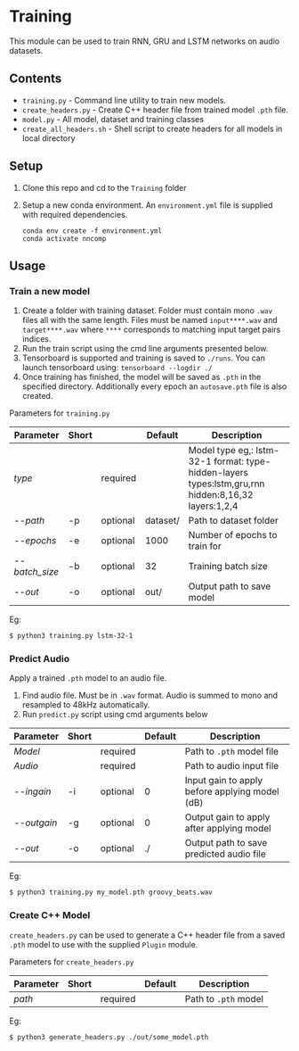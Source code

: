 # Training
This module can be used to train RNN, GRU and LSTM networks on audio datasets.

## Contents
* `training.py` - Command line utility to train new models.
* `create_headers.py` - Create C++ header file from trained model `.pth` file.
* `model.py` - All model, dataset and training classes
* `create_all_headers.sh` - Shell script to create headers for all models in local directory

## Setup
1. Clone this repo and cd to the `Training` folder
2. Setup a new conda environment. An `environment.yml` file is supplied with required dependencies.

   ```
   conda env create -f environment.yml
   conda activate nncomp
   
   ```

## Usage
### Train a new model
1. Create a folder with training dataset. Folder must contain mono `.wav` files all with the same length. Files must be named `input****.wav` and `target****.wav` where `****` corresponds to matching input target pairs indices.
2. Run the train script using the cmd line arguments presented below.
3. Tensorboard is supported and training is saved to `./runs`. You can launch tensorboard using: `tensorboard --logdir ./`
4. Once training has finished, the model will be saved as `.pth` in the specified directory. Additionally every epoch an `autosave.pth` file is also created.

Parameters for `training.py`

| Parameter                  | Short |          | Default                   | Description |
| ----------------           | ----- | -------- | ------------------------- | ----------- |
| _type_                     |       | required |                           | Model type eg,: lstm-32-1 format: type-hidden-layers types:lstm,gru,rnn hidden:8,16,32 layers:1,2,4|
| _--path_                   |    -p | optional | dataset/                  | Path to dataset folder |
| _--epochs_                 | -e    | optional | 1000                      | Number of epochs to train for |
| _--batch_size_             | -b    | optional | 32                        | Training batch size |
| _--out_                    | -o    | optional | out/                      | Output path to save model |

Eg:
```bash
$ python3 training.py lstm-32-1
```

### Predict Audio
Apply a trained `.pth` model to an audio file.
1. Find audio file. Must be in `.wav` format. Audio is summed to mono and resampled to 48kHz automatically.
2. Run `predict.py` script using cmd arguments below

| Parameter                  | Short |          | Default                   | Description |
| ----------------           | ----- | -------- | ------------------------- | ----------- |
| _Model_                    |       | required |                           | Path to `.pth` model file|
| _Audio_                    |       | required |                           | Path to audio input file|
| _--ingain_                 | -i    | optional | 0                         | Input gain to apply before applying model (dB) |
| _--outgain_                | -g    | optional | 0                         | Output gain to apply after applying model |
| _--out_                    | -o    | optional | ./                        | Output path to save predicted audio file|

Eg:
```bash
$ python3 training.py my_model.pth groovy_beats.wav
```

### Create C++ Model
`create_headers.py` can be used to generate a C++ header file from a saved `.pth` model to use with the supplied `Plugin` module. 

Parameters for `create_headers.py`

| Parameter                  | Short |          | Default                   | Description |
| ----------------           | ----- | -------- | ------------------------- | ----------- |
| _path_                     |       | required |                           | Path to `.pth` model |

Eg:
```bash
$ python3 generate_headers.py ./out/some_model.pth
```